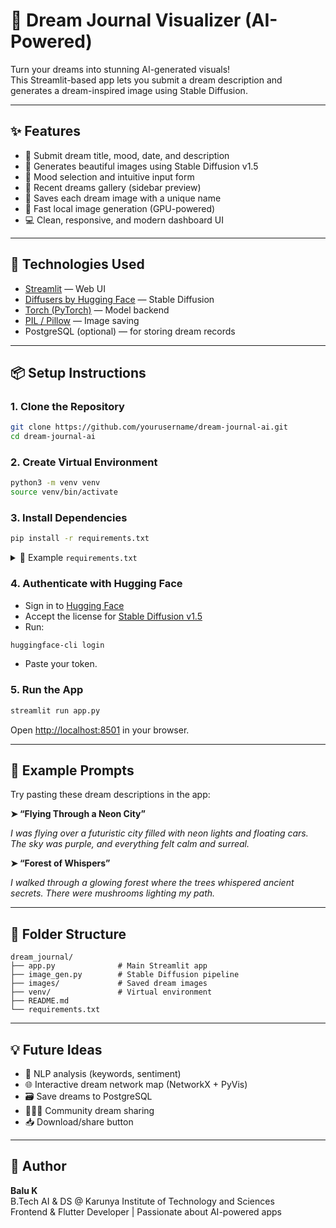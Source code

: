 
# 🌙 Dream Journal Visualizer (AI-Powered)

Turn your dreams into stunning AI-generated visuals!  
This Streamlit-based app lets you submit a dream description and generates a dream-inspired image using Stable Diffusion.

---

## ✨ Features

- 📝 Submit dream title, mood, date, and description
- 🎨 Generates beautiful images using Stable Diffusion v1.5
- 🌈 Mood selection and intuitive input form
- 🧠 Recent dreams gallery (sidebar preview)
- 💾 Saves each dream image with a unique name
- 🎯 Fast local image generation (GPU-powered)
- 💻 Clean, responsive, and modern dashboard UI

---

## 🚀 Technologies Used

- [Streamlit](https://streamlit.io/) — Web UI
- [Diffusers by Hugging Face](https://huggingface.co/docs/diffusers/index) — Stable Diffusion
- [Torch (PyTorch)](https://pytorch.org/) — Model backend
- [PIL / Pillow](https://python-pillow.org/) — Image saving
- PostgreSQL (optional) — for storing dream records

---

## 📦 Setup Instructions

### 1. Clone the Repository

```bash
git clone https://github.com/yourusername/dream-journal-ai.git
cd dream-journal-ai
```

### 2. Create Virtual Environment

```bash
python3 -m venv venv
source venv/bin/activate
```

### 3. Install Dependencies

```bash
pip install -r requirements.txt
```

<details>
<summary>📌 Example <code>requirements.txt</code></summary>

```
torch
transformers
diffusers
Pillow
streamlit
```
</details>

### 4. Authenticate with Hugging Face

- Sign in to [Hugging Face](https://huggingface.co)
- Accept the license for [Stable Diffusion v1.5](https://huggingface.co/runwayml/stable-diffusion-v1-5)
- Run:

```bash
huggingface-cli login
```

- Paste your token.

### 5. Run the App

```bash
streamlit run app.py
```

Open [http://localhost:8501](http://localhost:8501) in your browser.

---

## 🧪 Example Prompts

Try pasting these dream descriptions in the app:

**➤ “Flying Through a Neon City”**

_I was flying over a futuristic city filled with neon lights and floating cars. The sky was purple, and everything felt calm and surreal._

**➤ “Forest of Whispers”**

_I walked through a glowing forest where the trees whispered ancient secrets. There were mushrooms lighting my path._

---

## 📁 Folder Structure

```
dream_journal/
├── app.py              # Main Streamlit app
├── image_gen.py        # Stable Diffusion pipeline
├── images/             # Saved dream images
├── venv/               # Virtual environment
├── README.md
└── requirements.txt
```

---

## 💡 Future Ideas

- 🧠 NLP analysis (keywords, sentiment)
- 🌐 Interactive dream network map (NetworkX + PyVis)
- 🗃 Save dreams to PostgreSQL
- 🧑‍🤝‍🧑 Community dream sharing
- 📥 Download/share button

---

## 🙌 Author

**Balu K**  
B.Tech AI & DS @ Karunya Institute of Technology and Sciences  
Frontend & Flutter Developer | Passionate about AI-powered apps

